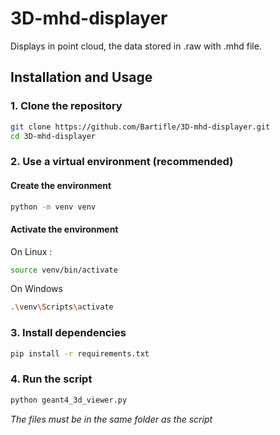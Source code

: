 # 3D-mhd-displayer
Displays in point cloud, the data stored in .raw with .mhd file.

## Installation and Usage

### 1. Clone the repository
```bash
git clone https://github.com/Bartifle/3D-mhd-displayer.git
cd 3D-mhd-displayer
```
### 2. Use a virtual environment (recommended)
#### Create the environment
```bash
python -m venv venv
```
#### Activate the environment
On Linux :
```bash
source venv/bin/activate
```
On Windows
```bash
.\venv\Scripts\activate
```
### 3. Install dependencies
```bash
pip install -r requirements.txt
```

### 4. Run the script
```bash
python geant4_3d_viewer.py
```
*The files must be in the same folder as the script*
